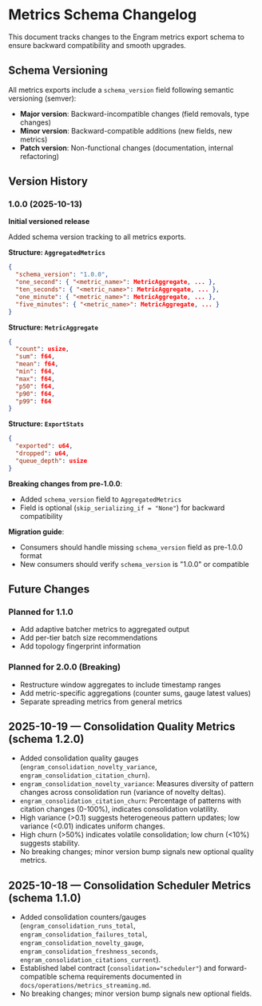 # Metrics Schema Changelog

This document tracks changes to the Engram metrics export schema to ensure backward compatibility and smooth upgrades.

## Schema Versioning

All metrics exports include a `schema_version` field following semantic versioning (semver):

- **Major version**: Backward-incompatible changes (field removals, type changes)
- **Minor version**: Backward-compatible additions (new fields, new metrics)
- **Patch version**: Non-functional changes (documentation, internal refactoring)

## Version History

### 1.0.0 (2025-10-13)

**Initial versioned release**

Added schema version tracking to all metrics exports.

**Structure: `AggregatedMetrics`**

```json
{
  "schema_version": "1.0.0",
  "one_second": { "<metric_name>": MetricAggregate, ... },
  "ten_seconds": { "<metric_name>": MetricAggregate, ... },
  "one_minute": { "<metric_name>": MetricAggregate, ... },
  "five_minutes": { "<metric_name>": MetricAggregate, ... }
}
```

**Structure: `MetricAggregate`**

```json
{
  "count": usize,
  "sum": f64,
  "mean": f64,
  "min": f64,
  "max": f64,
  "p50": f64,
  "p90": f64,
  "p99": f64
}
```

**Structure: `ExportStats`**

```json
{
  "exported": u64,
  "dropped": u64,
  "queue_depth": usize
}
```

**Breaking changes from pre-1.0.0**:

- Added `schema_version` field to `AggregatedMetrics`
- Field is optional (`skip_serializing_if = "None"`) for backward compatibility

**Migration guide**:

- Consumers should handle missing `schema_version` field as pre-1.0.0 format
- New consumers should verify `schema_version` is "1.0.0" or compatible

## Future Changes

### Planned for 1.1.0

- Add adaptive batcher metrics to aggregated output
- Add per-tier batch size recommendations
- Add topology fingerprint information

### Planned for 2.0.0 (Breaking)

- Restructure window aggregates to include timestamp ranges
- Add metric-specific aggregations (counter sums, gauge latest values)
- Separate spreading metrics from general metrics

## 2025-10-19 — Consolidation Quality Metrics (schema 1.2.0)

- Added consolidation quality gauges (`engram_consolidation_novelty_variance`, `engram_consolidation_citation_churn`).
- `engram_consolidation_novelty_variance`: Measures diversity of pattern changes across consolidation run (variance of novelty deltas).
- `engram_consolidation_citation_churn`: Percentage of patterns with citation changes (0-100%), indicates consolidation volatility.
- High variance (>0.1) suggests heterogeneous pattern updates; low variance (<0.01) indicates uniform changes.
- High churn (>50%) indicates volatile consolidation; low churn (<10%) suggests stability.
- No breaking changes; minor version bump signals new optional quality metrics.

## 2025-10-18 — Consolidation Scheduler Metrics (schema 1.1.0)

- Added consolidation counters/gauges (`engram_consolidation_runs_total`, `engram_consolidation_failures_total`, `engram_consolidation_novelty_gauge`, `engram_consolidation_freshness_seconds`, `engram_consolidation_citations_current`).
- Established label contract (`consolidation="scheduler"`) and forward-compatible schema requirements documented in `docs/operations/metrics_streaming.md`.
- No breaking changes; minor version bump signals new optional fields.
